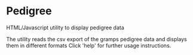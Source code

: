 # Pedigree
HTML/Javascript utility to display pedigree data

The utility reads the csv export of the gramps pedigree data and displays them in different formats 
Click 'help' for further usage instructions.
